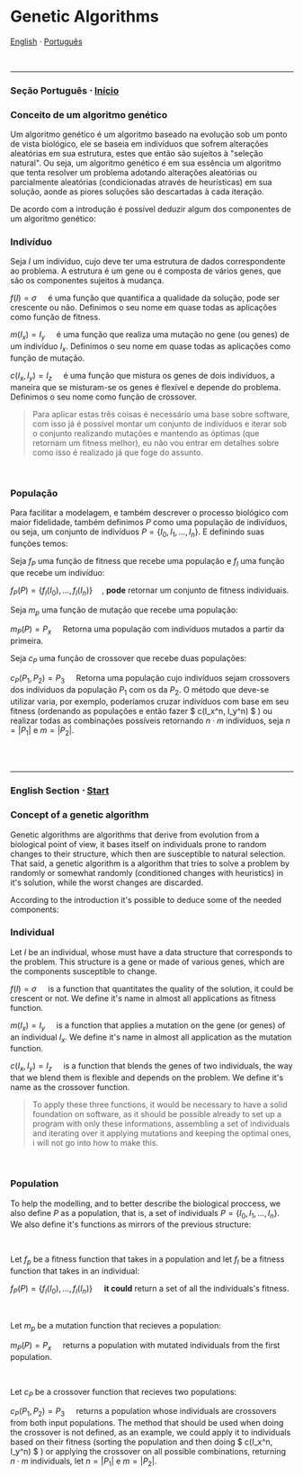 # Genetic Algorithms

<a name="start"></a> 
[English](#lang_en) $\cdot$ [Português](#lang_pt)

<br>
<hr>

<a name="lang_pt"></a>
### Seção Português $\cdot$ [Início](#start)

### Conceito de um algoritmo genético
Um algoritmo genético é um algoritmo baseado na evolução sob um ponto de vista biológico, ele se baseia em indivíduos que sofrem alterações aleatórias em sua estrutura, estes que então são sujeitos à "seleção natural". Ou seja, um algoritmo genético é em sua essência um algoritmo que tenta resolver um problema adotando alterações aleatórias ou parcialmente aleatórias (condicionadas através de heurísticas) em sua solução, aonde as piores soluções são descartadas à cada iteração.  

De acordo com a introdução é possível deduzir algum dos componentes de um algoritmo genético:

### Indivíduo 

Seja $I$ um indivíduo, cujo deve ter uma estrutura de dados correspondente ao problema. A estrutura é um gene ou é composta de vários genes, que são os componentes sujeitos à mudança.

$f(I) = \sigma\quad$ é uma função que quantifica a qualidade da solução, pode ser crescente ou não. Definimos o seu nome em quase todas as aplicações como função de fitness.

$m(I_x) = I_y\quad$ é uma função que realiza uma mutação no gene (ou genes) de um indivíduo $I_x$. Definimos o seu nome em quase todas as aplicações como função de mutação.

$c(I_x, I_y) = I_z\quad$ é uma função que mistura os genes de dois indivíduos, a maneira que se misturam-se os genes é flexível e depende do problema. Definimos o seu nome como função de crossover.

> Para aplicar estas três coisas é necessário uma base sobre software, com isso já é possível montar um conjunto de indivíduos e iterar sob o conjunto realizando mutações e mantendo as óptimas (que retornam um fitness melhor), eu não vou entrar em detalhes sobre como isso é realizado já que foge do assunto.

<br>


### População
Para facilitar a modelagem, e também descrever o processo biológico com maior fidelidade, também definimos $P$ como uma população de indivíduos, ou seja, um conjunto de indivíduos $P = \{I_0, I_1, ..., I_n\}$. E definindo suas funções temos: 

Seja $f_P$ uma função de fitness que recebe uma população e $f_I$ uma função que recebe um indivíduo:

$f_P(P) = \{ f_I(I_0), ..., f_I(I_n)\}\quad$, **pode** retornar um conjunto de fitness individuais.


Seja $m_p$ uma função de mutação que recebe uma população:

$m_P(P) = P_x\quad$ Retorna uma população com indivíduos mutados a partir da primeira.

Seja $c_P$ uma função de crossover que recebe duas populações:

$c_P(P_1,P_2) = P_3\quad$ Retorna uma população cujo indivíduos sejam crossovers dos indíviduos da população $P_1$ com os da $P_2$. O método que deve-se utilizar varia, por exemplo, poderíamos cruzar indivíduos com base em seu fitness (ordenando as populações e então fazer $ c(I_x^n, I_y^n) $ ) ou realizar todas as combinações possíveis retornando $n \cdot m$ indivíduos, seja $n = |P_1|$ e $m =|P_2|$.

<br>

<br>
<hr>

<a name="lang_en"></a>

### English Section $\cdot$ [Start](#start)

### Concept of a genetic algorithm
Genetic algorithms are algorithms that derive from evolution from a biological point of view, it bases itself on individuals prone to random changes to their structure, which then are susceptible to natural selection. That said, a genetic algorithm is a algorithm that tries to solve a problem by randomly or somewhat randomly (conditioned changes with heuristics) in it's solution, while the worst changes are discarded.

According to the introduction it's possible to deduce some of the needed components:

### Individual 


Let $I$ be an individual, whose must have a data structure that corresponds to the problem. This structure is a gene or made of various genes, which are the components susceptible to change.

$f(I) = \sigma\quad$ is a function that quantitates the quality of the solution, it could be crescent or not. We define it's name in almost all applications as fitness function.

$m(I_x) = I_y\quad$ is a function that applies a mutation on the gene (or genes) of an individual $I_x$. We define it's name in almost all application as the mutation function.

$c(I_x, I_y) = I_z\quad$ is a function that blends the genes of two individuals, the way that we blend them is flexible and depends on the problem. We define it's name as the crossover function.

> To apply these three functions, it would be necessary to have a solid foundation on software, as it should be possible already to set up a program with only these informations, assembling a set of individuals and iterating over it applying mutations and keeping the optimal ones, i will not go into how to make this.

<br>


### Population

To help the modelling, and to better describe the biological proccess, we also define $P$ as a population, that is, a set of individuals $P = \{I_0, I_1, ..., I_n\}$. We also define it's functions as mirrors of the previous structure:

<br>

Let $f_p$ be a fitness function that takes in a population and let $f_I$ be a fitness function that takes in an individual:

$f_P(P) = \{ f_I(I_0), ..., f_I(I_n)\}\quad$ **it could** return a set of all the individuals's fitness.

<br>

Let $m_p$ be a mutation function that recieves a population:

$m_P(P) = P_x\quad$ returns a population with mutated individuals from the first population.

<br>

Let $c_P$ be a crossover function that recieves two populations:

$c_P(P_1,P_2) = P_3\quad$ returns a population whose individuals are crossovers from both input populations. The method that should be used when doing the crossover is not defined, as an example, we could apply it to individuals based on their fitness (sorting the population and then doing $ c(I_x^n, I_y^n) $ ) or applying the crossover on all possible combinations, returning $n \cdot m$ individuals, let $n = |P_1|$ e $m =|P_2|$.
